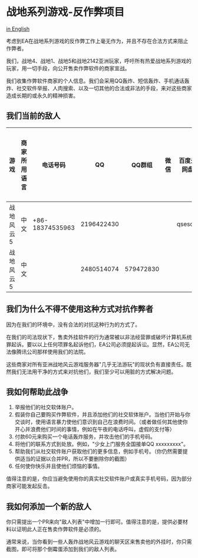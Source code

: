 # 战地系列游戏-反作弊项目

[in English](./README.md)

考虑到EA在战地系列游戏的反作弊工作上毫无作为，并且不存在合法方式来阻止作弊者。

我们，战地4、战地1、战地5和战地2142亚洲玩家，呼吁所有热爱战地系列游戏的玩家，用一切手段，向公开售卖作弊软件的商家宣战。

我们收集作弊软件商家的个人信息。我们会采用QQ轰炸、短信轰炸、手机通话轰炸、社交软件举报、人肉搜索、以及一切其他的合法或非法的手段，来对这些商家造成长期的或永久的精神损害。

## 我们当前的敌人

|游戏      |商家所用语言|电话号码       |QQ        |QQ群组    |微信  |百度云网盘|作弊软件售卖证明   |
|----------|------------|---------------|----------|----------|------|----------|-------------------|
|战地风云 5|中文        |+86-18374535963|2196422430|          |      |qsesqw    |[link](proof/1.png)|
|战地风云 5|中文        |               |2480514074|579472830 |      |          |[link](proof/2.png)|

## 我们为什么不得不使用这种方式对抗作弊者

因为在我们的环境中，没有合法的对抗这种行为的方式了。

在我们的司法现状下，售卖外挂软件的行为通常被以非法经营罪或破坏计算机系统罪起诉。要以以上任何项罪名起诉他们，EA公司必须提起诉讼。显然，EA公司无法像腾讯公司那样使用我们的法院。

这些商家对所有亚洲战地风云游戏服务器"几乎无法游玩"的现状负有直接责任。既然我们无法用干净的方式来对抗他们，我们至少可以用脏的方式解决问题。

## 我如何帮助此战争

1. 举报他们的社交软体账户。
2. 假装你自己要购买作弊软件，并且添加他们的社交软体账户。当他们开始与你交谈时，使用语言暴力使他们意识到自己在浪费时间。（或者做任何其他使你开心并浪费他们时间的事情，例如在午夜的电话呼叫，虚假的支付等）
3. 付款60元来购买一个电话轰炸服务，并攻击他们的手机号码。
4. 将他们的联系方式到处放。例如，"少女上门服务全国接单QQ xxxxxxxxx"。
5. 帮助我们从社交软件账户获取他们的更多信息，例如手机号。（你仍然需要提供适当的证据以合并PR，所以不要删除你的截图）
6. 任何使你快乐并且使他们烦恼的事情。

值得注意的是，你应当避免使用你的真实社交软件账户或真实手机号码，因为部分商家可能发起反击。

## 我如何添加一个新的敌人

你只需提出一个PR来向"敌人列表"中增加一行即可。值得注意的是，提供必要材料以证明此人正在售卖作弊软件是必须的。

通常来说，当你看到一些人轰炸战地风云游戏的聊天区来售卖他的外挂时，你只需截图，即可将那个倒霉蛋添加到我们的敌人列表。

